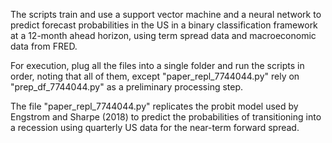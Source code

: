 The scripts train and use a support vector machine and a neural network to predict forecast probabilities in the US in a binary classification framework at a 12-month ahead horizon, using term spread data and macroeconomic data from FRED.

For execution, plug all the files into a single folder and run the scripts in order, noting that all of them, except "paper_repl_7744044.py" rely on "prep_df_7744044.py" as a preliminary processing step.

The file "paper_repl_7744044.py" replicates the probit model used by Engstrom and Sharpe (2018) to predict the probabilities of transitioning into a recession using quarterly US data for the near-term forward spread.
